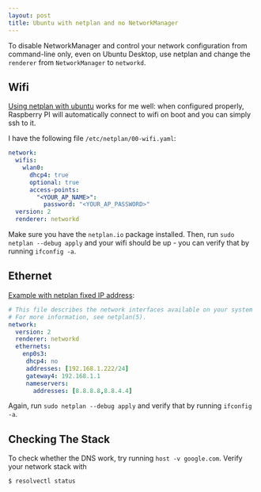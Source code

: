 ```yaml
---
layout: post
title: Ubuntu with netplan and no NetworkManager
---
```


To disable NetworkManager and control your network configuration from command-line only, even
on Ubuntu Desktop, use netplan and change the `renderer` from `NetworkManager` to `networkd`.

## Wifi

[Using netplan with ubuntu](https://linuxconfig.org/ubuntu-20-04-connect-to-wifi-from-command-line)
works for me well: when configured properly, Raspberry PI will automatically connect
to wifi on boot and you can simply ssh to it.

I have the following file `/etc/netplan/00-wifi.yaml`:

```yaml
network:
  wifis:
    wlan0:
      dhcp4: true
      optional: true
      access-points:
        "<YOUR_AP_NAME>":
          password: "<YOUR_AP_PASSWORD>"
  version: 2
  renderer: networkd
```

Make sure you have the `netplan.io` package installed. Then, run `sudo netplan --debug apply`
and your wifi should be up - you can verify that by running `ifconfig -a`.

## Ethernet

[Example with netplan fixed IP address](https://linuxconfig.org/how-to-configure-static-ip-address-on-ubuntu-18-04-bionic-beaver-linux):

```yaml
# This file describes the network interfaces available on your system
# For more information, see netplan(5).
network:
  version: 2
  renderer: networkd
  ethernets:
    enp0s3:
     dhcp4: no
     addresses: [192.168.1.222/24]
     gateway4: 192.168.1.1
     nameservers:
       addresses: [8.8.8.8,8.8.4.4]
```

Again, run `sudo netplan --debug apply` and verify that by running `ifconfig -a`.

## Checking The Stack

To check whether the DNS work, try running `host -v google.com`. Verify your network stack with
```bash
$ resolvectl status
```
